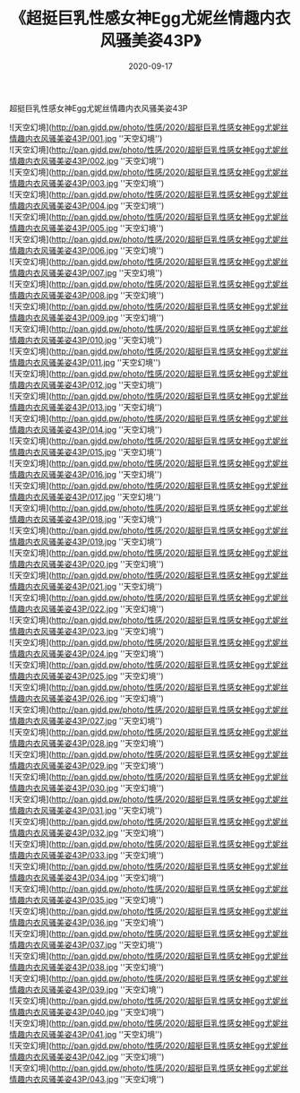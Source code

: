 ﻿---
layout: post
title:  《超挺巨乳性感女神Egg尤妮丝情趣内衣风骚美姿43P》
date:   2020-09-17
img: http://pan.gjdd.pw/photo/性感/2020/超挺巨乳性感女神Egg尤妮丝情趣内衣风骚美姿43P/000.jpg
categories: [美女, 性感, 泳衣]
---

超挺巨乳性感女神Egg尤妮丝情趣内衣风骚美姿43P



![天空幻境](http://pan.gjdd.pw/photo/性感/2020/超挺巨乳性感女神Egg尤妮丝情趣内衣风骚美姿43P/001.jpg ''天空幻境'') <br>
![天空幻境](http://pan.gjdd.pw/photo/性感/2020/超挺巨乳性感女神Egg尤妮丝情趣内衣风骚美姿43P/002.jpg ''天空幻境'') <br>
![天空幻境](http://pan.gjdd.pw/photo/性感/2020/超挺巨乳性感女神Egg尤妮丝情趣内衣风骚美姿43P/003.jpg ''天空幻境'') <br>
![天空幻境](http://pan.gjdd.pw/photo/性感/2020/超挺巨乳性感女神Egg尤妮丝情趣内衣风骚美姿43P/004.jpg ''天空幻境'') <br>
![天空幻境](http://pan.gjdd.pw/photo/性感/2020/超挺巨乳性感女神Egg尤妮丝情趣内衣风骚美姿43P/005.jpg ''天空幻境'') <br>
![天空幻境](http://pan.gjdd.pw/photo/性感/2020/超挺巨乳性感女神Egg尤妮丝情趣内衣风骚美姿43P/006.jpg ''天空幻境'') <br>
![天空幻境](http://pan.gjdd.pw/photo/性感/2020/超挺巨乳性感女神Egg尤妮丝情趣内衣风骚美姿43P/007.jpg ''天空幻境'') <br>
![天空幻境](http://pan.gjdd.pw/photo/性感/2020/超挺巨乳性感女神Egg尤妮丝情趣内衣风骚美姿43P/008.jpg ''天空幻境'') <br>
![天空幻境](http://pan.gjdd.pw/photo/性感/2020/超挺巨乳性感女神Egg尤妮丝情趣内衣风骚美姿43P/009.jpg ''天空幻境'') <br>
![天空幻境](http://pan.gjdd.pw/photo/性感/2020/超挺巨乳性感女神Egg尤妮丝情趣内衣风骚美姿43P/010.jpg ''天空幻境'') <br>
![天空幻境](http://pan.gjdd.pw/photo/性感/2020/超挺巨乳性感女神Egg尤妮丝情趣内衣风骚美姿43P/011.jpg ''天空幻境'') <br>
![天空幻境](http://pan.gjdd.pw/photo/性感/2020/超挺巨乳性感女神Egg尤妮丝情趣内衣风骚美姿43P/012.jpg ''天空幻境'') <br>
![天空幻境](http://pan.gjdd.pw/photo/性感/2020/超挺巨乳性感女神Egg尤妮丝情趣内衣风骚美姿43P/013.jpg ''天空幻境'') <br>
![天空幻境](http://pan.gjdd.pw/photo/性感/2020/超挺巨乳性感女神Egg尤妮丝情趣内衣风骚美姿43P/014.jpg ''天空幻境'') <br>
![天空幻境](http://pan.gjdd.pw/photo/性感/2020/超挺巨乳性感女神Egg尤妮丝情趣内衣风骚美姿43P/015.jpg ''天空幻境'') <br>
![天空幻境](http://pan.gjdd.pw/photo/性感/2020/超挺巨乳性感女神Egg尤妮丝情趣内衣风骚美姿43P/016.jpg ''天空幻境'') <br>
![天空幻境](http://pan.gjdd.pw/photo/性感/2020/超挺巨乳性感女神Egg尤妮丝情趣内衣风骚美姿43P/017.jpg ''天空幻境'') <br>
![天空幻境](http://pan.gjdd.pw/photo/性感/2020/超挺巨乳性感女神Egg尤妮丝情趣内衣风骚美姿43P/018.jpg ''天空幻境'') <br>
![天空幻境](http://pan.gjdd.pw/photo/性感/2020/超挺巨乳性感女神Egg尤妮丝情趣内衣风骚美姿43P/019.jpg ''天空幻境'') <br>
![天空幻境](http://pan.gjdd.pw/photo/性感/2020/超挺巨乳性感女神Egg尤妮丝情趣内衣风骚美姿43P/020.jpg ''天空幻境'') <br>
![天空幻境](http://pan.gjdd.pw/photo/性感/2020/超挺巨乳性感女神Egg尤妮丝情趣内衣风骚美姿43P/021.jpg ''天空幻境'') <br>
![天空幻境](http://pan.gjdd.pw/photo/性感/2020/超挺巨乳性感女神Egg尤妮丝情趣内衣风骚美姿43P/022.jpg ''天空幻境'') <br>
![天空幻境](http://pan.gjdd.pw/photo/性感/2020/超挺巨乳性感女神Egg尤妮丝情趣内衣风骚美姿43P/023.jpg ''天空幻境'') <br>
![天空幻境](http://pan.gjdd.pw/photo/性感/2020/超挺巨乳性感女神Egg尤妮丝情趣内衣风骚美姿43P/024.jpg ''天空幻境'') <br>
![天空幻境](http://pan.gjdd.pw/photo/性感/2020/超挺巨乳性感女神Egg尤妮丝情趣内衣风骚美姿43P/025.jpg ''天空幻境'') <br>
![天空幻境](http://pan.gjdd.pw/photo/性感/2020/超挺巨乳性感女神Egg尤妮丝情趣内衣风骚美姿43P/026.jpg ''天空幻境'') <br>
![天空幻境](http://pan.gjdd.pw/photo/性感/2020/超挺巨乳性感女神Egg尤妮丝情趣内衣风骚美姿43P/027.jpg ''天空幻境'') <br>
![天空幻境](http://pan.gjdd.pw/photo/性感/2020/超挺巨乳性感女神Egg尤妮丝情趣内衣风骚美姿43P/028.jpg ''天空幻境'') <br>
![天空幻境](http://pan.gjdd.pw/photo/性感/2020/超挺巨乳性感女神Egg尤妮丝情趣内衣风骚美姿43P/029.jpg ''天空幻境'') <br>
![天空幻境](http://pan.gjdd.pw/photo/性感/2020/超挺巨乳性感女神Egg尤妮丝情趣内衣风骚美姿43P/030.jpg ''天空幻境'') <br>
![天空幻境](http://pan.gjdd.pw/photo/性感/2020/超挺巨乳性感女神Egg尤妮丝情趣内衣风骚美姿43P/031.jpg ''天空幻境'') <br>
![天空幻境](http://pan.gjdd.pw/photo/性感/2020/超挺巨乳性感女神Egg尤妮丝情趣内衣风骚美姿43P/032.jpg ''天空幻境'') <br>
![天空幻境](http://pan.gjdd.pw/photo/性感/2020/超挺巨乳性感女神Egg尤妮丝情趣内衣风骚美姿43P/033.jpg ''天空幻境'') <br>
![天空幻境](http://pan.gjdd.pw/photo/性感/2020/超挺巨乳性感女神Egg尤妮丝情趣内衣风骚美姿43P/034.jpg ''天空幻境'') <br>
![天空幻境](http://pan.gjdd.pw/photo/性感/2020/超挺巨乳性感女神Egg尤妮丝情趣内衣风骚美姿43P/035.jpg ''天空幻境'') <br>
![天空幻境](http://pan.gjdd.pw/photo/性感/2020/超挺巨乳性感女神Egg尤妮丝情趣内衣风骚美姿43P/036.jpg ''天空幻境'') <br>
![天空幻境](http://pan.gjdd.pw/photo/性感/2020/超挺巨乳性感女神Egg尤妮丝情趣内衣风骚美姿43P/037.jpg ''天空幻境'') <br>
![天空幻境](http://pan.gjdd.pw/photo/性感/2020/超挺巨乳性感女神Egg尤妮丝情趣内衣风骚美姿43P/038.jpg ''天空幻境'') <br>
![天空幻境](http://pan.gjdd.pw/photo/性感/2020/超挺巨乳性感女神Egg尤妮丝情趣内衣风骚美姿43P/039.jpg ''天空幻境'') <br>
![天空幻境](http://pan.gjdd.pw/photo/性感/2020/超挺巨乳性感女神Egg尤妮丝情趣内衣风骚美姿43P/040.jpg ''天空幻境'') <br>
![天空幻境](http://pan.gjdd.pw/photo/性感/2020/超挺巨乳性感女神Egg尤妮丝情趣内衣风骚美姿43P/041.jpg ''天空幻境'') <br>
![天空幻境](http://pan.gjdd.pw/photo/性感/2020/超挺巨乳性感女神Egg尤妮丝情趣内衣风骚美姿43P/042.jpg ''天空幻境'') <br>
![天空幻境](http://pan.gjdd.pw/photo/性感/2020/超挺巨乳性感女神Egg尤妮丝情趣内衣风骚美姿43P/043.jpg ''天空幻境'') <br>